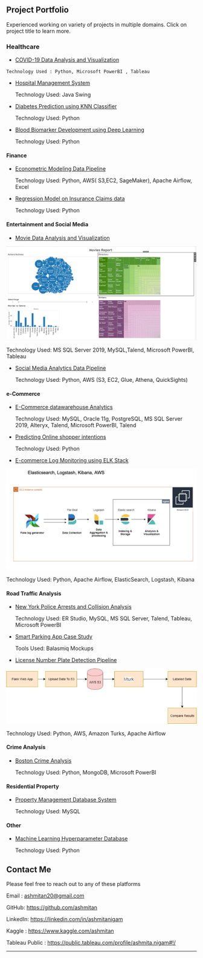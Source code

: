 
## Project Portfolio 
Experienced working on variety of projects in multiple domains. Click on project title to learn more.
### Healthcare
- [COVID-19 Data Analysis and Visualization](https://github.com/ashmitan/Data-Analysis-and-Visualization/tree/master/COVID-19%20Analysis)
<!--img src="images/dummy_thumbnail.jpg?raw=true"/-->
    Technology Used : Python, Microsoft PowerBI , Tableau

- [Hospital Management System](https://github.com/ashmitan/Hospital-Management-System)
 
  Technology Used: Java Swing

- [Diabetes Prediction using KNN Classifier](https://github.com/ashmitan/Data-Science-Projects/blob/master/ADS_Assignment3.ipynb)
  
  Technology Used: Python

- [Blood Biomarker Development using Deep Learning](https://github.com/ashmitan/Adv-in-Data-Science-Final-Project)

  Technology Used: Python

#### Finance
- [Econometric Modeling Data Pipeline](https://github.com/ashmitan/BuildingDataMLPipelines/tree/master/Time%20Series%20Financial%20Models)

  Technology Used: Python, AWS( S3,EC2, SageMaker), Apache Airflow, Excel

- [Regression Model on Insurance Claims data](http://example.com/)

  Technology Used: Python

#### Entertainment and Social Media

- [Movie Data Analysis and Visualization](https://github.com/ashmitan/IMDB-Analysis)
<img src="images/imdbanalysis.PNG?raw=true"/>

  Technology Used: MS SQL Server 2019, MySQL,Talend, Microsoft PowerBI, Tableau

- [Social Media Analytics Data Pipeline](https://github.com/ashmitan/BuildingDataMLPipelines/tree/master/Social%20Media%20Analytics%20Pipeline)

  Technology Used: Python, AWS (S3, EC2, Glue, Athena, QuickSights)

#### e-Commerce

- [E-Commerce datawarehouse Analytics](https://github.com/ashmitan/Retail-DatawareHouse-Analytics)

  Technology Used: MySQL, Oracle 11g, PostgreSQL, MS SQL Server 2019, Alteryx, Talend, Microsoft PowerBI, Talend

- [Predicting Online shopper intentions](https://github.com/ashmitan/Data-Science-Projects/tree/master/Assignment2)
  
   Technology Used: Python

- [E-commerce Log Monitoring using ELK Stack](http://example.com/)
<img src="images/elkstackproject.jfif?raw=true"/>

  Technology Used: Python, Apache Airflow, ElasticSearch, Logstash, Kibana

#### Road Traffic Analysis 

- [New York Police Arrests and Collision Analysis](https://github.com/ashmitan/NewYorkPoliceArrestsAnalysis)
  
  Technology Used: ER Studio, MySQL, MS SQL Server, Talend, Tableau, Microsoft PowerBI

- [Smart Parking App Case Study](http://example.com/)

  Tools Used: Balasmiq Mockups

- [License Number Plate Detection Pipeline](https://github.com/ashmitan/BuildingDataMLPipelines/tree/master/License%20Number%20Plate%20Detection%20Pipeline)
<img src="images/licensenumberpipeline.jpg?raw=true"/>
 
   Technology Used: Python, AWS, Amazon Turks, Apache Airflow

#### Crime Analysis

- [Boston Crime Analysis](https://github.com/ashmitan/Data-Analysis-and-Visualization/tree/master/Boston%20Crime%20Analysis%20and%20Statistics)
 
  Technology Used: Python, MongoDB, Microsoft PowerBI

#### Residential Property
- [Property Management Database System](https://github.com/ashmitan/Rental-Database-Project)

   Technology Used: MySQL

#### Other

- [Machine Learning Hyperparameter Database](https://github.com/ashmitan/Hyperparameter-Database)
  
   Technology Used: Python

## Contact Me
Please feel free to reach out to any of these platforms 

Email : ashmitan20@gmail.com

GitHub: https://github.com/ashmitan

LinkedIn: https://linkedin.com/in/ashmitanigam

Kaggle : https://www.kaggle.com/ashmitan

Tableau Public : https://public.tableau.com/profile/ashmita.nigam#!/

---
